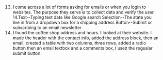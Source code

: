 13. I come across a lot of forms asking for emails or when you login to websites. The purpose they serve is to collect data and verify the user.
14.Text--Typing text data like Google search
  Selection--The state you live in from a dropdown box for a shipping address
  Button--Submit or subscribing to an email newsletter
15. I found the coffee shop address and hours. I looked at their website. I made the header with the contact info, added the address block, then an email, created a table with two columns, three rows, added a radio button then an email textbox and a comments box, I used the regualar submit button.
